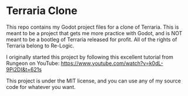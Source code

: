 # Terraria Clone
This repo contains my Godot project files for a clone of Terraria. This is meant to be a project that gets me more practice with Godot, and is NOT meant to be
a bootleg of Terraria released for profit. All of the rights of Terraria belong to Re-Logic.

I originally started this project by following this excellent tutorial from Rungeon on YouTube: https://www.youtube.com/watch?v=k0dL-9Pj2DI&t=621s

This project is under the MIT license, and you can use any of my source code for whatever you want.
